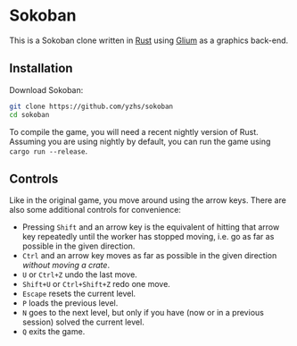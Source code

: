 # Sokoban
This is a Sokoban clone written in [Rust](https://rust-lang.org) using
[Glium](https://github.com/tomaka/glium) as a graphics back-end.

## Installation
Download Sokoban:

```sh
git clone https://github.com/yzhs/sokoban
cd sokoban
```

To compile the game, you will need a recent nightly version of Rust. Assuming
you are using nightly by default, you can run the game using `cargo run
--release`.

## Controls
Like in the original game, you move around using the arrow keys. There are also
some additional controls for convenience:

* Pressing `Shift` and an arrow key is the equivalent of hitting that arrow key
  repeatedly until the worker has stopped moving, i.e. go as far as possible in
  the given direction.
* `Ctrl` and an arrow key moves as far as possible in the given direction
  *without moving a crate*.
* `U` or `Ctrl+Z` undo the last move.
* `Shift+U` or `Ctrl+Shift+Z` redo one move.
* `Escape` resets the current level.
* `P` loads the previous level.
* `N` goes to the next level, but only if you have (now or in a previous
  session) solved the current level.
* `Q` exits the game.
